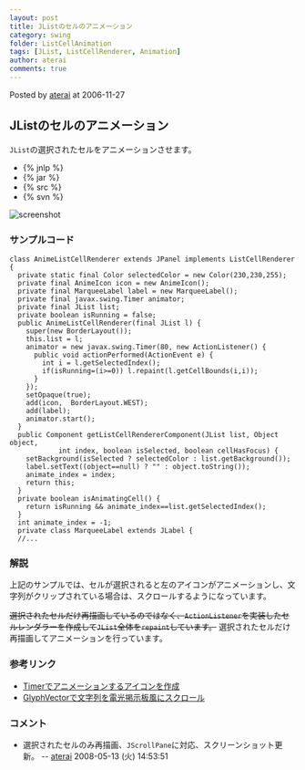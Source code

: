 ```yaml
---
layout: post
title: JListのセルのアニメーション
category: swing
folder: ListCellAnimation
tags: [JList, ListCellRenderer, Animation]
author: aterai
comments: true
---
```


Posted by [aterai](http://terai.xrea.jp/aterai.html) at 2006-11-27

## JListのセルのアニメーション
`JList`の選択されたセルをアニメーションさせます。

- {% jnlp %}
- {% jar %}
- {% src %}
- {% svn %}

<!-- dummy comment line for breaking list -->

![screenshot](https://lh4.googleusercontent.com/_9Z4BYR88imo/TQTPa7B8VkI/AAAAAAAAAd8/uLpJ50Oxwf8/s800/ListCellAnimation.png)

### サンプルコード
<pre class="prettyprint"><code>class AnimeListCellRenderer extends JPanel implements ListCellRenderer {
  private static final Color selectedColor = new Color(230,230,255);
  private final AnimeIcon icon = new AnimeIcon();
  private final MarqueeLabel label = new MarqueeLabel();
  private final javax.swing.Timer animator;
  private final JList list;
  private boolean isRunning = false;
  public AnimeListCellRenderer(final JList l) {
    super(new BorderLayout());
    this.list = l;
    animator = new javax.swing.Timer(80, new ActionListener() {
      public void actionPerformed(ActionEvent e) {
        int i = l.getSelectedIndex();
        if(isRunning=(i&gt;=0)) l.repaint(l.getCellBounds(i,i));
      }
    });
    setOpaque(true);
    add(icon,  BorderLayout.WEST);
    add(label);
    animator.start();
  }
  public Component getListCellRendererComponent(JList list, Object object,
            int index, boolean isSelected, boolean cellHasFocus) {
    setBackground(isSelected ? selectedColor : list.getBackground());
    label.setText((object==null) ? "" : object.toString());
    animate_index = index;
    return this;
  }
  private boolean isAnimatingCell() {
    return isRunning &amp;&amp; animate_index==list.getSelectedIndex();
  }
  int animate_index = -1;
  private class MarqueeLabel extends JLabel {
  //...
</code></pre>

### 解説
上記のサンプルでは、セルが選択されると左のアイコンがアニメーションし、文字列がクリップされている場合は、スクロールするようになっています。

~~選択されたセルだけ再描画しているのではなく、`ActionListener`を実装したセルレンダラーを作成して`JList`全体を`repaint`しています。~~
選択されたセルだけ再描画してアニメーションを行っています。

### 参考リンク
- [Timerでアニメーションするアイコンを作成](http://terai.xrea.jp/Swing/AnimeIcon.html)
- [GlyphVectorで文字列を電光掲示板風にスクロール](http://terai.xrea.jp/Swing/ScrollingMessage.html)

<!-- dummy comment line for breaking list -->

### コメント
- 選択されたセルのみ再描画、`JScrollPane`に対応、スクリーンショット更新。 -- [aterai](http://terai.xrea.jp/aterai.html) 2008-05-13 (火) 14:53:51

<!-- dummy comment line for breaking list -->

